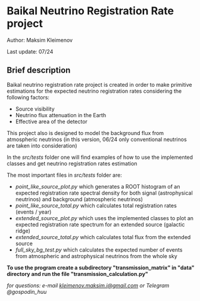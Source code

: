 # Baikal Neutrino Registration Rate project
Author: Maksim Kleimenov

Last update: 07/24

## Brief description

Baikal neutrino registration rate project is created in order to make primitive estimations for the expected neutrino registration rates considering the following factors:
* Source visibility
* Neutrino flux attenuation in the Earth
* Effective area of the detector

This project also is designed to model the background flux from atmospheric neutrinos (in this version, 06/24 only conventional neutrinos are taken into consideration)

In the *src/tests* folder one will find examples of how to use the implemented classes and get neutrino registration rates estimation

The most important files in *src/tests* folder are:
* *point_like_source_plot.py* which generates a ROOT histogram of an expected registration rate spectral density for both signal (astrophysical neutrinos) and background (atmospheric neutrinos) 
* *point_like_source_total.py* which calculates total registration rates (events / year)
* *extended_source_plot.py* which uses the implemented classes to plot an expected registration rate spectrum for an extended source (galactic ridge)
* *extended_source_total.py* which calculates total flux from the extended source
* *full_sky_bg_test.py* which calculates the expected number of events from atmospheric and astrophysical neutrinos from the whole sky

**To use the program create a subdirectory "transmission_matrix" in "data" directory and run the file "transmission_calculation.py"**

_for questions: e-mail kleimenov.maksim.i@gmail.com or Telegram @gospodin_huu_